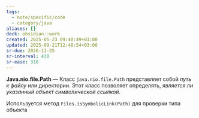 ```yaml
---
tags:
  - note/specific/code
  - category/java
aliases: []
deck: obsidian::work
created: 2025-05-23 09:40:49+03:00
updated: 2025-09-21T12:48:54+03:00
sr-due: 2026-11-25
sr-interval: 430
sr-ease: 310
---
```


**Java.nio.file.Path**
—
Класс `java.nio.file.Path` представляет собой *путь к файлу* или директории. Этот класс позволяет определять, *является ли указанный объект символической ссылкой*.

Используется метод `Files.isSymbolicLink(Path)` для проверки типа объекта
